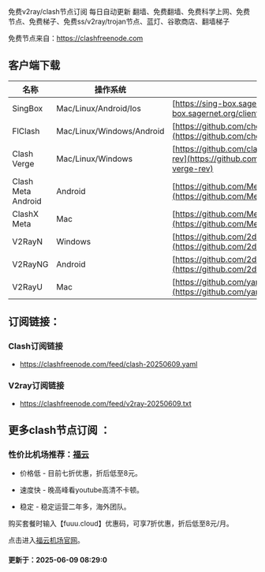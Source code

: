  免费v2ray/clash节点订阅 每日自动更新
翻墙、免费翻墙、免费科学上网、免费节点、免费梯子、免费ss/v2ray/trojan节点、蓝灯、谷歌商店、翻墙梯子

免费节点来自：https://clashfreenode.com

## 客户端下载

| 名称 | 操作系统 | 地址 |
|------|----------|------|
| SingBox | Mac/Linux/Android/Ios | [https://sing-box.sagernet.org/clients/](https://sing-box.sagernet.org/clients/) |
| FlClash | Mac/Linux/Windows/Android | [https://github.com/chen08209/FlClash](https://github.com/chen08209/FlClash) |
| Clash Verge | Mac/Linux/Windows | [https://github.com/clash-verge-rev/clash-verge-rev](https://github.com/clash-verge-rev/clash-verge-rev) |
| Clash Meta Android | Android | [https://github.com/MetaCubeX/ClashMetaForAndroid](https://github.com/MetaCubeX/ClashMetaForAndroid) |
| ClashX Meta | Mac | [https://github.com/MetaCubeX/ClashX.Meta](https://github.com/MetaCubeX/ClashX.Meta) |
| V2RayN | Windows | [https://github.com/2dust/v2rayN](https://github.com/2dust/v2rayN) |
| V2RayNG | Android | [https://github.com/2dust/v2rayNG](https://github.com/2dust/v2rayNG) |
| V2RayU | Mac | [https://github.com/yanue/V2rayU](https://github.com/yanue/V2rayU) |

## 订阅链接：

### Clash订阅链接

- https://clashfreenode.com/feed/clash-20250609.yaml

### V2ray订阅链接

- https://clashfreenode.com/feed/v2ray-20250609.txt 

## 更多clash节点订阅 ：

### 性价比机场推荐：[福云](https://fuuu.cloud)

* 价格低 - 目前七折优惠，折后低至8元。

* 速度快 - 晚高峰看youtube高清不卡顿。

* 稳定 - 稳定运营二年多，海外团队。

购买套餐时输入【fuuu.cloud】优惠码，可享7折优惠，折后低至8元/月。

点击进入[福云机场官网](https://fuuu.cloud)。

#### 更新于：2025-06-09 08:29:0